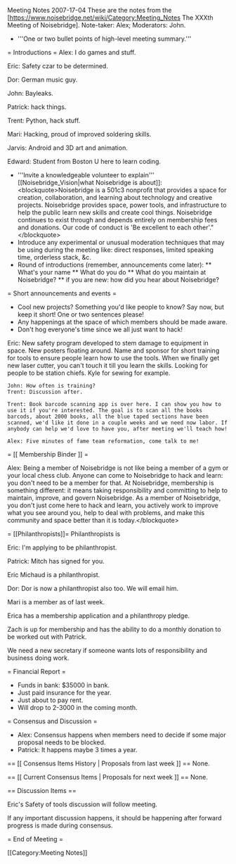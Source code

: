 Meeting Notes 2007-17-04 
 These are the notes from the [https://www.noisebridge.net/wiki/Category:Meeting_Notes The XXXth Meeting of Noisebridge]. 
Note-taker: Alex; 
Moderators: John.

* '''One or two bullet points of high-level meeting summary.'''

= Introductions =
Alex: I do games and stuff.

Eric: Safety czar to be determined.

Dor: German music guy.

John: Bayleaks.

Patrick: hack things.

Trent: Python, hack stuff.

Mari: Hacking, proud of improved soldering skills.

Jarvis: Android and 3D art and animation.

Edward: Student from Boston U here to learn coding.

* '''Invite a knowledgeable volunteer to explain''' [[Noisebridge_Vision|what Noisebridge is about]]:
&lt;blockquote>Noisebridge is a 501c3 nonprofit that provides a space for creation, collaboration, and learning about technology and creative projects. Noisebridge provides space, power tools, and infrastructure to help the public learn new skills and create cool things. Noisebridge continues to exist through and depends entirely on membership fees and donations. Our code of conduct is 'Be excellent to each other'."&lt;/blockquote>
* Introduce any experimental or unusual moderation techniques that may be using during the meeting like: direct responses, limited speaking time, orderless stack, &amp;c.
* Round of introductions (remember, announcements come later):
** What's your name
** What do you do
** What do you maintain at Noisebridge?
** if you are new: how did you hear about Noisebridge?

= Short announcements and events =
* Cool new projects? Something you'd like people to know? Say now, but keep it short! One or two sentences please!
* Any happenings at the space of which members should be made aware.
* Don't hog everyone's time since we all just want to hack!

Eric:
    New safety program developed to stem damage to equipment in space. New posters floating around. Name and sponsor for short training for tools to ensure people learn how to use the tools.
    When we finally get new laser cutter, you can't touch it till you learn the skills.
    Looking for people to be station chiefs. Kyle for sewing for example.
    
    John: How often is training?
    Trent: Discussion after.
    
    Trent: Book barcode scanning app is over here. I can show you how to use it if you're interested. The goal is to scan all the books barcods, about 2000 books, all the blue taped sections have been scanned, we'd like it done in a couple weeks and we need now labor. If anybody can help we'd love to have you, after meeting we'll teach how!
    
    Alex: Five minutes of fame team reformation, come talk to me!

= [[ Membership Binder ]] =

Alex: Being a member of Noisebridge is not like being a member of a gym or your local chess club. Anyone can come to Noisebridge to hack and learn: you don't need to be a member for that. At Noisebridge, membership is something different: it means taking responsibility and committing to help to maintain, improve, and govern Noisebridge. As a member of Noisebridge, you don't just come here to hack and learn, you actively work to improve what you see around you, help to deal with problems, and make this community and space better than it is today.&lt;/blockquote>

= [[Philanthropists]]=
Philanthropists is 

Eric: I'm applying to be philanthropist.

Patrick: Mitch has signed for you.

Eric Michaud is a philanthropist.

Dor: Dor is now a philanthropist also too. We will email him.

Mari is a member as of last week.

Erica has a membership application and a philanthropy pledge.

Zach is up for membership and has the ability to do a monthly donation to be worked out with Patrick.

We need a new secretary if someone wants lots of responsibility and business doing work.

= Financial Report =
* Funds in bank: $35000 in bank.
* Just paid insurance for the year.
* Just about to pay rent.
* Will drop to 2-3000 in the coming month.

= Consensus and Discussion =

* Alex: Consensus happens when members need to decide if some major proposal needs to be blocked.
* Patrick: It happens maybe 3 times a year.

== [[ Consensus Items History | Proposals from last week ]] ==
None.

== [[ Current Consensus Items | Proposals for next week ]] ==
None.

== Discussion Items ==

Eric's Safety of tools discussion will follow meeting.

If any important discussion happens, it should be happening after forward progress is made during consensus.

= End of Meeting =

[[Category:Meeting Notes]]